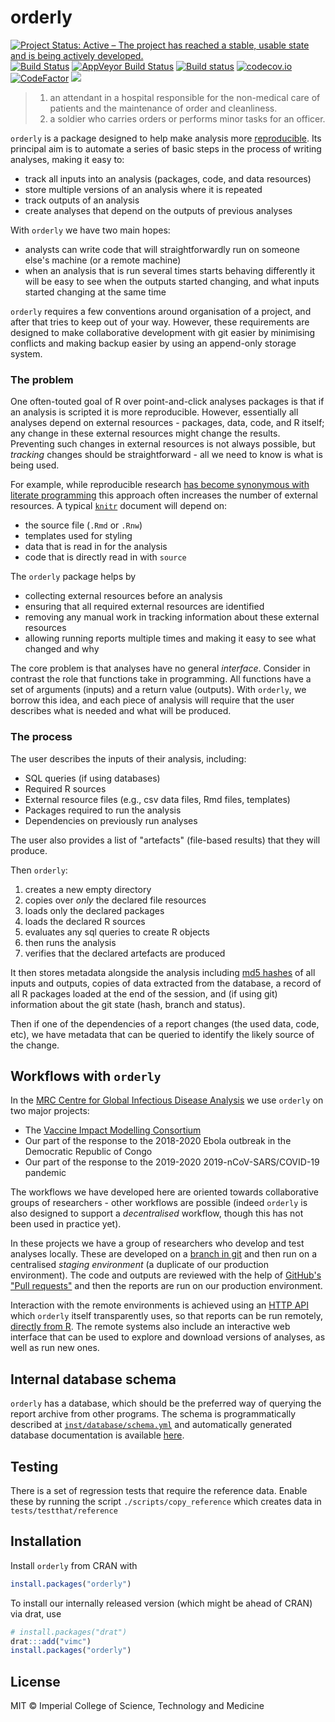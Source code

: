 <!-- DO NOT EDIT THIS FILE - SEE README.md.in -->
# orderly

<!-- badges: start -->
[![Project Status: Active – The project has reached a stable, usable state and is being actively developed.](https://www.repostatus.org/badges/latest/active.svg)](https://www.repostatus.org/#active)
[![Build Status](https://travis-ci.org/vimc/orderly.svg?branch=master)](https://travis-ci.org/vimc/orderly)
[![AppVeyor Build Status](https://ci.appveyor.com/api/projects/status/github/vimc/orderly?branch=master&svg=true)](https://ci.appveyor.com/project/richfitz/orderly)
[![Build status](https://badge.buildkite.com/bc7993cd6960b205b32bd20f92d0d707c128e1a14bdb580f73.svg)](https://buildkite.com/mrc-ide/orderly)
[![codecov.io](https://codecov.io/github/vimc/orderly/coverage.svg?branch=master)](https://codecov.io/github/vimc/orderly?branch=master)
[![CodeFactor](https://www.codefactor.io/repository/github/vimc/orderly/badge)](https://www.codefactor.io/repository/github/vimc/orderly)
[![](https://www.r-pkg.org/badges/version/orderly)](https://cran.r-project.org/package=orderly)
<!-- badges: end -->

> 1. an attendant in a hospital responsible for the non-medical care of patients and the maintenance of order and cleanliness.
> 2. a soldier who carries orders or performs minor tasks for an officer.


`orderly` is a package designed to help make analysis more [reproducible](https://en.wikipedia.org/wiki/Reproducibility).  Its principal aim is to automate a series of basic steps in the process of writing analyses, making it easy to:

* track all inputs into an analysis (packages, code, and data resources)
* store multiple versions of an analysis where it is repeated
* track outputs of an analysis
* create analyses that depend on the outputs of previous analyses

With `orderly` we have two main hopes:

* analysts can write code that will straightforwardly run on someone else's machine (or a remote machine)
* when an analysis that is run several times starts behaving differently it will be easy to see when the outputs started changing, and what inputs started changing at the same time

`orderly` requires a few conventions around organisation of a project, and after that tries to keep out of your way.  However, these requirements are designed to make collaborative development with git easier by minimising conflicts and making backup easier by using an append-only storage system.

### The problem

One often-touted goal of R over point-and-click analyses packages is that if an analysis is scripted it is more reproducible.  However, essentially all analyses depend on external resources - packages, data, code, and R itself; any change in these external resources might change the results.  Preventing such changes in external resources is not always possible, but *tracking* changes should be straightforward - all we need to know is what is being used.

For example, while reproducible research [has become synonymous with literate programming](https://cran.r-project.org/view=ReproducibleResearch) this approach often increases the number of external resources.  A typical [`knitr`](https://cran.r-project.org/package=knitr) document will depend on:

* the source file (`.Rmd` or `.Rnw`)
* templates used for styling
* data that is read in for the analysis
* code that is directly read in with `source`

The `orderly` package helps by

* collecting external resources before an analysis
* ensuring that all required external resources are identified
* removing any manual work in tracking information about these external resources
* allowing running reports multiple times and making it easy to see what changed and why

The core problem is that analyses have no general _interface_.  Consider in contrast the role that functions take in programming.  All functions have a set of arguments (inputs) and a return value (outputs).  With `orderly`, we borrow this idea, and each piece of analysis will require that the user describes what is needed and what will be produced.

### The process

The user describes the inputs of their analysis, including:

* SQL queries (if using databases)
* Required R sources
* External resource files (e.g., csv data files, Rmd files, templates)
* Packages required to run the analysis
* Dependencies on previously run analyses

The user also provides a list of "artefacts" (file-based results) that they will produce.

Then `orderly`:

1. creates a new empty directory
2. copies over _only_ the declared file resources
3. loads only the declared packages
4. loads the declared R sources
5. evaluates any sql queries to create R objects
6. then runs the analysis
7. verifies that the declared artefacts are produced

It then stores metadata alongside the analysis including [md5 hashes](https://en.wikipedia.org/wiki/Hash_function) of all inputs and outputs, copies of data extracted from the database, a record of all R packages loaded at the end of the session, and (if using git) information about the git state (hash, branch and status).

Then if one of the dependencies of a report changes (the used data, code, etc), we have metadata that can be queried to identify the likely source of the change.


## Workflows with `orderly`

In the [MRC Centre for Global Infectious Disease Analysis](https://www.imperial.ac.uk/mrc-global-infectious-disease-analysis) we use `orderly` on two major projects:

- The [Vaccine Impact Modelling Consortium](https://www.vaccineimpact.org/)
- Our part of the response to the 2018-2020 Ebola outbreak in the Democratic Republic of Congo
- Our part of the response to the 2019-2020 2019-nCoV-SARS/COVID-19 pandemic

The workflows we have developed here are oriented towards collaborative groups of researchers - other workflows are possible (indeed `orderly` is also designed to support a _decentralised_ workflow, though this has not been used in practice yet).

In these projects we have a group of researchers who develop and test analyses locally.  These are developed on a [branch in git](https://git-scm.com/book/en/v2/Git-Branching-Basic-Branching-and-Merging) and then run on a centralised _staging environment_ (a duplicate of our production environment).  The code and outputs are reviewed with the help of [GitHub's "Pull requests"](https://help.github.com/en/articles/about-pull-requests) and then the reports are run on our production environment.

Interaction with the remote environments is achieved using an [HTTP API](https://github.com/vimc/montagu-reporting-api) which `orderly` itself transparently uses, so that reports can be run remotely, [directly from R](https://vimc.github.io/orderly/reference/orderly_run_remote.html).  The remote systems also include an interactive web interface that can be used to explore and download versions of analyses, as well as run new ones.

## Internal database schema

`orderly` has a database, which should be the preferred way of querying the report archive from other programs.  The schema is programmatically described at [`inst/database/schema.yml`](inst/database/schema.yml) and automatically generated database documentation is available [here](https://vimc.github.io/orderly/schema).

## Testing

There is a set of regression tests that require the reference data.  Enable these by running the script `./scripts/copy_reference` which creates data in `tests/testthat/reference`

## Installation

Install `orderly` from CRAN with

```r
install.packages("orderly")
```

To install our internally released version (which might be ahead of CRAN) via drat, use

```r
# install.packages("drat")
drat:::add("vimc")
install.packages("orderly")
```

## License

MIT © Imperial College of Science, Technology and Medicine
